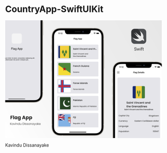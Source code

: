 # CountryApp-SwiftUIKit

<img align="center" src="https://github.com/KavinduDissanayake/CountryApp-SwiftUIKit/blob/main/promo_image.png"> 



Kavindu Dissanayake
